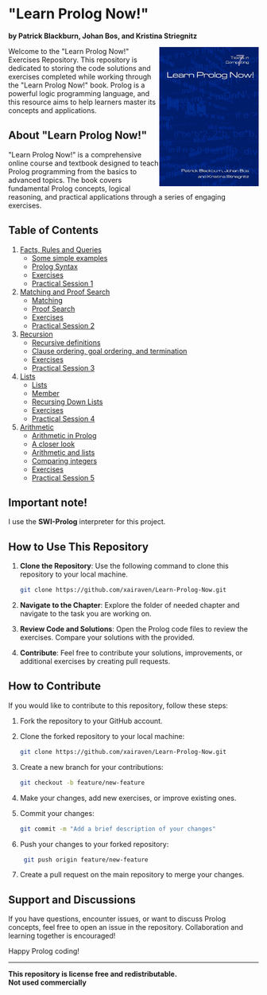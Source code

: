# "Learn Prolog Now!"
**by Patrick Blackburn, Johan Bos, and Kristina Striegnitz**<br>

<a href="#"><img src="./misc/book-cover.jpg" align="right" height="280" width="200" ></a>

Welcome to the "Learn Prolog Now!" Exercises Repository. This repository is dedicated to storing the code solutions and exercises completed while working through the "Learn Prolog Now!" book. Prolog is a powerful logic programming language, and this resource aims to help learners master its concepts and applications.

## About "Learn Prolog Now!"

"Learn Prolog Now!" is a comprehensive online course and textbook designed to teach Prolog programming from the basics to advanced topics. The book covers fundamental Prolog concepts, logical reasoning, and practical applications through a series of engaging exercises.

## Table of Contents
1. [Facts, Rules and Queries](./01-Facts-Rules-Queries/)
   - [Some simple examples](./01-Facts-Rules-Queries/01-Some-Simple-Examples/)
   - [Prolog Syntax](./01-Facts-Rules-Queries/02-Prolog-Syntax/)
   - [Exercises](./01-Facts-Rules-Queries/03-Exercises/)
   - [Practical Session 1](./01-Facts-Rules-Queries/04-Practical-Session-1/) 
2. [Matching and Proof Search](./02-Matching-Proof-Search/)
   - [Matching](./02-Matching-Proof-Search/01-Matching/)
   - [Proof Search](./02-Matching-Proof-Search/02-Proof-Search/)
   - [Exercises](./02-Matching-Proof-Search/03-Exercises/)
   - [Practical Session 2](./02-Matching-Proof-Search/04-Practical-Session-2/)
3. [Recursion](./03-Recursion/)
   - [Recursive definitions](./03-Recursion/01-Recursive-Definitions/)
   - [Clause ordering, goal ordering, and termination](./03-Recursion/02-Clause-Goal-Ordering-Termination/)
   - [Exercises](./03-Recursion/03-Exercises/)
   - [Practical Session 3](./03-Recursion/04-Practical-Session-3/)
4. [Lists](./04-Lists/)
   - [Lists](./04-Lists/01-Lists/)
   - [Member](./04-Lists/02-Member/)
   - [Recursing Down Lists](./04-Lists/03-Recursing-Down-Lists/)
   - [Exercises](./04-Lists/04-Exercises/)
   - [Practical Session 4](./04-Lists/05-Practical-Session-4/)
5. [Arithmetic](./05-Arithmetic/)
   - [Arithmetic in Prolog](./05-Arithmetic/01-Arithmetic-in-Prolog/)
   - [A closer look](./05-Arithmetic/02-A-Closer-Look/)
   - [Arithmetic and lists](./05-Arithmetic/03-Arithmetic-and-Lists/)
   - [Comparing integers](./05-Arithmetic/04-Comparing-Integers/)
   - [Exercises](./05-Arithmetic/05-Exercises/)
   - [Practical Session 5](./05-Arithmetic/06-Practical-Session-5/)

## Important note!
I use the **SWI-Prolog** interpreter for this project.

## How to Use This Repository

1. **Clone the Repository**: Use the following command to clone this repository to your local machine. <br>
   ```sh
   git clone https://github.com/xairaven/Learn-Prolog-Now.git
   ```
   
2.  **Navigate to the Chapter**: Explore the folder of needed chapter and navigate to the task you are working on.
3. **Review Code and Solutions**: Open the Prolog code files to review the exercises. Compare your solutions with the provided.
4. **Contribute**: Feel free to contribute your solutions, improvements, or additional exercises by creating pull requests.

## How to Contribute

If you would like to contribute to this repository, follow these steps:

1. Fork the repository to your GitHub account.
2. Clone the forked repository to your local machine: <br>
    ```sh
    git clone https://github.com/xairaven/Learn-Prolog-Now.git
    ```
3. Create a new branch for your contributions: <br>
    ```sh
    git checkout -b feature/new-feature
    ```
4. Make your changes, add new exercises, or improve existing ones.
5. Commit your changes: <br>

    ```sh
    git commit -m "Add a brief description of your changes"
    ```
6. Push your changes to your forked repository: <br>
   ```sh
    git push origin feature/new-feature
    ```
7. Create a pull request on the main repository to merge your changes.

## Support and Discussions

If you have questions, encounter issues, or want to discuss Prolog concepts, feel free to open an issue in the repository. Collaboration and learning together is encouraged!

Happy Prolog coding!

---

**This repository is license free and redistributable.** <br>
**Not used commercially**